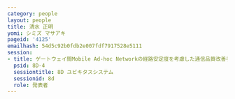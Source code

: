 ```yaml
---
category: people
layout: people
title: 清水 正明
yomi: シミズ マサアキ
pageid: '4125'
emailhash: 54d5c92b0fdb2e007fdf7917528e5111
session:
- title: ゲートウェイ間Mobile Ad-hoc Networkの経路安定度を考慮した通信品質改善手法
  psid: 8D-4
  sessiontitle: 8D ユビキタスシステム
  sessionid: 8d
  role: 発表者
---
```

